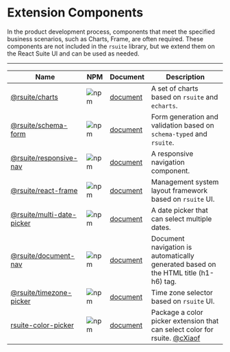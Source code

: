 # Extension Components

In the product development process, components that meet the specified business scenarios, such as Charts, Frame, are often required. These components are not included in the `rsuite` library, but we extend them on the React Suite UI and can be used as needed.

---

| Name                                           | NPM                           | Document                           | Description                                                                                       |
| ---------------------------------------------- | ----------------------------- | ---------------------------------- | ------------------------------------------------------------------------------------------------- |
| [@rsuite/charts][charts]                       | ![npm][npm-charts]            | [document][charts-docs]            | A set of charts based on `rsuite` and `echarts`.                                                  |
| [@rsuite/schema-form][schema-form]             | ![npm][npm-schema-form]       | [document][schema-form-docs]       | Form generation and validation based on `schema-typed` and `rsuite`.                              |
| [@rsuite/responsive-nav][nav]                  | ![npm][npm-responsive-nav]    | [document][nav-docs]               | A responsive navigation component.                                                                |
| [@rsuite/react-frame][frame]                   | ![npm][npm-react-frame]       | [document][frame-docs]             | Management system layout framework based on `rsuite` UI.                                          |
| [@rsuite/multi-date-picker][multi-date-picker] | ![npm][npm-multi-date-picker] | [document][multi-date-picker-docs] | A date picker that can select multiple dates.                                                     |
| [@rsuite/document-nav][document-nav]           | ![npm][npm-document-nav]      | [document][document-nav-docs]      | Document navigation is automatically generated based on the HTML title (h1-h6) tag.               |
| [@rsuite/timezone-picker][timezone-picker]     | ![npm][npm-timezone-picker]   | [document][timezone-picker-docs]   | Time zone selector based on `rsuite` UI.                                                          |
| [rsuite-color-picker][color-picker]            | ![npm][npm-color-picker]      | [document][color-picker-docs]      | Package a color picker extension that can select color for rsuite. [@cXiaof][color-picker-author] |

[schema-form]: https://github.com/rsuite/schema-form
[schema-form-docs]: https://rsuite.github.io/schema-form/
[charts]: https://github.com/rsuite/charts
[charts-docs]: https://charts.rsuitejs.com/
[nav]: https://github.com/rsuite/responsive-nav
[nav-docs]: https://rsuite.github.io/responsive-nav/
[frame]: https://github.com/rsuite/react-frame
[frame-docs]: https://rsuite.github.io/react-frame/
[multi-date-picker]: https://github.com/rsuite/multi-date-picker
[multi-date-picker-docs]: https://rsuite.github.io/multi-date-picker
[document-nav]: https://github.com/rsuite/document-nav
[document-nav-docs]: https://rsuite.github.io/document-nav/
[timezone-picker]: https://github.com/rsuite/timezone-picker
[timezone-picker-docs]: https://rsuite.github.io/timezone-picker/assets/
[color-picker]: https://github.com/cXiaof/rsuite-color-picker
[color-picker-docs]: https://cxiaof.github.io/rsuite-color-picker/assets/
[color-picker-author]: https://github.com/cXiaof
[npm-charts]: https://badge.fury.io/js/@rsuite%2Fcharts.svg
[npm-schema-form]: https://badge.fury.io/js/@rsuite%2Fschema-form.svg
[npm-responsive-nav]: https://badge.fury.io/js/@rsuite%2Fresponsive-nav.svg
[npm-react-frame]: https://badge.fury.io/js/@rsuite%2Freact-frame.svg
[npm-multi-date-picker]: https://badge.fury.io/js/@rsuite%2Fmulti-date-picker.svg
[npm-document-nav]: https://badge.fury.io/js/@rsuite%2Fdocument-nav.svg
[npm-timezone-picker]: https://badge.fury.io/js/@rsuite%2Ftimezone-picker.svg
[npm-color-picker]: https://badge.fury.io/js/rsuite-color-picker.svg

